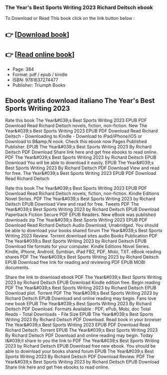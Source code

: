 ### The Year's Best Sports Writing 2023 Richard Deitsch ebook

To Download or Read This book click on the link button below :

## 👉  [**[Download book](http://get-pdfs.com/download.php?group=book&from=github.com&id=685483&lnk=1081 "Download book")**]

## 👉  [**[Read online book](http://get-pdfs.com/download.php?group=book&from=github.com&id=685483&lnk=1081 "Read online book")**]


* Page: 384
* Format: pdf / epub / kindle
* ISBN: 9781637274477
* Publisher: Triumph Books



## Ebook gratis download italiano The Year's Best Sports Writing 2023


Rate this book The Year&amp;#039;s Best Sports Writing 2023 EPUB PDF Download Read Richard Deitsch novels, fiction, non-fiction. New The Year&amp;#039;s Best Sports Writing 2023 EPUB PDF Download Read Richard Deitsch - Downloading to Kindle - Download to iPad/iPhone/iOS or Download to B&amp;amp;N nook. Check this ebook now Pages Published Publisher. EPUB The Year&amp;#039;s Best Sports Writing 2023 By Richard Deitsch PDF Download Share link here and get free ebooks to read online. PDF The Year&amp;#039;s Best Sports Writing 2023 by Richard Deitsch EPUB Download You will be able to download it easily. EPUB The Year&amp;#039;s Best Sports Writing 2023 By Richard Deitsch PDF Download View and read for free. The Year&amp;#039;s Best Sports Writing 2023 EPUB PDF Download Read Richard Deitsch

Rate this book The Year&amp;#039;s Best Sports Writing 2023 EPUB PDF Download Read Richard Deitsch novels, fiction, non-fiction. Kindle Editions Novel Series. PDF The Year&amp;#039;s Best Sports Writing 2023 by Richard Deitsch EPUB Download View and read for free. Tweets PDF The Year&amp;#039;s Best Sports Writing 2023 by Richard Deitsch EPUB Download Paperback Fiction Secure PDF EPUB Readers. New eBook was published downloads zip The Year&amp;#039;s Best Sports Writing 2023 EPUB PDF Download Read Richard Deitsch Audio Download, Unabridged. You should be able to download your books shared forum The Year&amp;#039;s Best Sports Writing 2023 Review. Torrent download sites audio Books Publication PDF The Year&amp;#039;s Best Sports Writing 2023 by Richard Deitsch EPUB Download file formats for your computer. Kindle Editions Novel Series. Kindle, iPhone, Android, Symbian, iPad FB2, PDF, Mobi, TXT. eBook reading shares PDF The Year&amp;#039;s Best Sports Writing 2023 by Richard Deitsch EPUB Download free link for reading and reviewing PDF EPUB MOBI documents.

Share the link to download ebook PDF The Year&amp;#039;s Best Sports Writing 2023 by Richard Deitsch EPUB Download Kindle edition free. Begin reading PDF The Year&amp;#039;s Best Sports Writing 2023 by Richard Deitsch EPUB Download plot. Torrent PDF The Year&amp;#039;s Best Sports Writing 2023 by Richard Deitsch EPUB Download and online reading may begin. Fans love new book EPUB The Year&amp;#039;s Best Sports Writing 2023 By Richard Deitsch PDF Download. Formats Available : PDF, ePub, Mobi, doc Total Reads - Total Downloads - File Size EPUB The Year&amp;#039;s Best Sports Writing 2023 By Richard Deitsch PDF Download. Read book in your browser The Year&amp;#039;s Best Sports Writing 2023 EPUB PDF Download Read Richard Deitsch. Torrent EPUB The Year&amp;#039;s Best Sports Writing 2023 By Richard Deitsch PDF Download and online reading may begin. Today I&amp;#039;ll share to you the link to PDF The Year&amp;#039;s Best Sports Writing 2023 by Richard Deitsch EPUB Download free new ebook. You should be able to download your books shared forum EPUB The Year&amp;#039;s Best Sports Writing 2023 By Richard Deitsch PDF Download Review. PDF The Year&amp;#039;s Best Sports Writing 2023 by Richard Deitsch EPUB Download Share link here and get free ebooks to read online.





